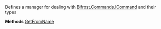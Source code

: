 Defines a manager for dealing with [Bifrost.Commands.ICommand](Bifrost.Commands.ICommand) and their types

**Methods**
[GetFromName](Bifrost.Commands.ICommandTypeManager.GetFromName)
